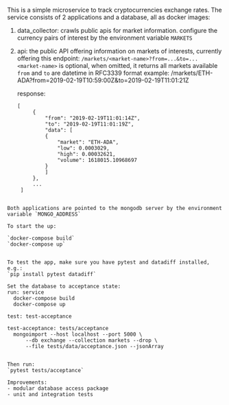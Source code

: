 This is a simple microservice to track cryptocurrencies exchange rates.
The service consists of 2 applications and a database, all as docker images:

1. data_collector: crawls public apis for market information.
   configure the currency pairs of interest by the environment variable `MARKETS`

2. api: the public API offering information on markets of interests, currently
   offering this endpoint:
   `/markets/<market-name>?from=...&to=...`
   `<market-name>` is optional, when omitted, it returns all markets available
   `from` and `to` are datetime in RFC3339 format
   example:
   /markets/ETH-ADA?from=2019-02-19T10:59:00Z&to=2019-02-19T11:01:21Z

   response:
   ```
   [
        {
            "from": "2019-02-19T11:01:14Z",
            "to": "2019-02-19T11:01:19Z",
            "data": [
            {
                "market": "ETH-ADA",
                "low": 0.0003029,
                "high": 0.00032621,
                "volume": 1618015.10968697
            }
            ]
        },
        ...
    ]
  ```

Both applications are pointed to the mongodb server by the environment variable `MONGO_ADDRESS`

To start the up:

`docker-compose build`
`docker-compose up`


To test the app, make sure you have pytest and datadiff installed, e.g.:
`pip install pytest datadiff`

Set the database to acceptance state:
run: service
	docker-compose build
	docker-compose up

test: test-acceptance

test-acceptance: tests/acceptance
    mongoimport --host localhost --port 5000 \
        --db exchange --collection markets --drop \
        --file tests/data/acceptance.json --jsonArray


Then run:
`pytest tests/acceptance`

Improvements:
- modular database access package
- unit and integration tests


